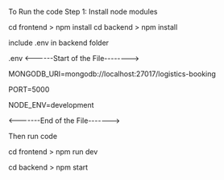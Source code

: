 To Run the code 
Step 1: Install node modules 

cd frontend > npm install
cd backend > npm install

include .env in backend folder 

.env 
<------Start of the File-------->


MONGODB_URI=mongodb://localhost:27017/logistics-booking


PORT=5000


NODE_ENV=development


<-------End of the File------->


Then run code 

cd frontend > npm run dev

cd backend > npm start